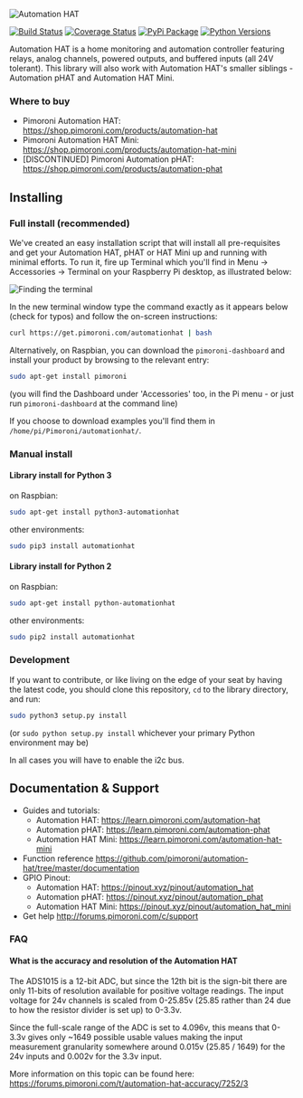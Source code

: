 ![Automation HAT](autohat_360.png)

[![Build Status](https://travis-ci.com/pimoroni/automation-hat.svg?branch=master)](https://travis-ci.com/pimoroni/automation-hat)
[![Coverage Status](https://coveralls.io/repos/github/pimoroni/automation-hat/badge.svg?branch=master)](https://coveralls.io/github/pimoroni/automation-hat?branch=master)
[![PyPi Package](https://img.shields.io/pypi/v/automationhat.svg)](https://pypi.python.org/pypi/automationhat)
[![Python Versions](https://img.shields.io/pypi/pyversions/automationhat.svg)](https://pypi.python.org/pypi/automationhat)

Automation HAT is a home monitoring and automation controller featuring relays, analog channels, powered outputs, and buffered inputs (all 24V tolerant).  This library will also work with Automation HAT's smaller siblings - Automation pHAT and Automation HAT Mini.

### Where to buy

* Pimoroni Automation HAT: <https://shop.pimoroni.com/products/automation-hat>
* Pimoroni Automation HAT Mini: <https://shop.pimoroni.com/products/automation-hat-mini>
* [DISCONTINUED] Pimoroni Automation pHAT: <https://shop.pimoroni.com/products/automation-phat>

## Installing

### Full install (recommended)

We've created an easy installation script that will install all pre-requisites and get your Automation HAT, pHAT or HAT Mini
up and running with minimal efforts. To run it, fire up Terminal which you'll find in Menu -> Accessories -> Terminal
on your Raspberry Pi desktop, as illustrated below:

![Finding the terminal](http://get.pimoroni.com/resources/github-repo-terminal.png)

In the new terminal window type the command exactly as it appears below (check for typos) and follow the on-screen instructions:

```bash
curl https://get.pimoroni.com/automationhat | bash
```

Alternatively, on Raspbian, you can download the `pimoroni-dashboard` and install your product by browsing to the relevant entry:

```bash
sudo apt-get install pimoroni
```

(you will find the Dashboard under 'Accessories' too, in the Pi menu - or just run `pimoroni-dashboard` at the command line)

If you choose to download examples you'll find them in `/home/pi/Pimoroni/automationhat/`.

### Manual install

#### Library install for Python 3

on Raspbian:

```bash
sudo apt-get install python3-automationhat
```

other environments:

```bash
sudo pip3 install automationhat
```

#### Library install for Python 2

on Raspbian:

```bash
sudo apt-get install python-automationhat
```

other environments:

```bash
sudo pip2 install automationhat
```

### Development

If you want to contribute, or like living on the edge of your seat by having the latest code, you should clone this repository, `cd` to the library directory, and run:

```bash
sudo python3 setup.py install
```

(or `sudo python setup.py install` whichever your primary Python environment may be)

In all cases you will have to enable the i2c bus.

## Documentation & Support

* Guides and tutorials:
  * Automation HAT: <https://learn.pimoroni.com/automation-hat>
  * Automation pHAT: <https://learn.pimoroni.com/automation-phat>
  * Automation HAT Mini: <https://learn.pimoroni.com/automation-hat-mini>
* Function reference
<https://github.com/pimoroni/automation-hat/tree/master/documentation>
* GPIO Pinout:
  * Automation HAT: <https://pinout.xyz/pinout/automation_hat>
  * Automation pHAT: <https://pinout.xyz/pinout/automation_phat>
  * Automation HAT Mini: <https://pinout.xyz/pinout/automation_hat_mini>
* Get help
<http://forums.pimoroni.com/c/support>

### FAQ

#### What is the accuracy and resolution of the Automation HAT

The ADS1015 is a 12-bit ADC, but since the 12th bit is the sign-bit there are only 11-bits of resolution available for positive voltage readings. The input voltage for 24v channels is scaled from 0-25.85v (25.85 rather than 24 due to how the resistor divider is set up) to 0-3.3v.

Since the full-scale range of the ADC is set to 4.096v, this means that 0-3.3v gives only ~1649 possible usable values making the input measurement granularity somewhere around 0.015v (25.85 / 1649) for the 24v inputs and 0.002v for the 3.3v input.

More information on this topic can be found here: <https://forums.pimoroni.com/t/automation-hat-accuracy/7252/3>

